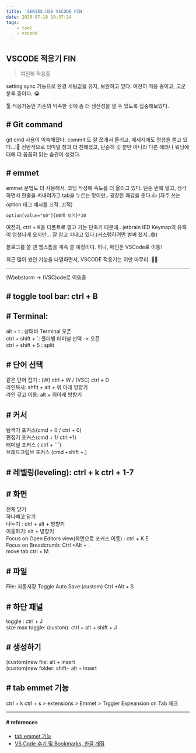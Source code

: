 ```yaml
---
title: 'SERIES:USE VSCODE FIN'
date: 2020-07-18 19:37:14
tags:
    - tool
    - vscode
---
```


## VSCODE 적응기 FIN
> 여전히 적응중

setting sync 기능으로 환경 세팅값을 유지, 보완하고 있다. 여전히 적응 중이고, 고군분투 중이다. 😭

툴 적응기동안 기존의 익숙한 것에 좀 더 생산성을 낼 수 있도록 집중해보았다.
## # Git command<br />
git cmd 사용이 익숙해졌다. commit 도 잘 쪼개서 올리고, 메세지에도 정성을 쏟고 있다...!👏 전반적으로 터미널 창과 더 친해졌고, 단순히 깃 뿐만 아니라 다른 에러나 워닝에 대해 더 꼼꼼히 읽는 습관이 생겼다.
## # emmet<br />
emmet 문법도 더 사용해서, 코딩 작성에 속도를 더 올리고 있다. 단순 반복 말고, 생각하면서 한줄을 써내려가고 tab을 누르는 맛이란.. 굉장한 쾌감을 준다.👍
(자주 쓰는 option 태그 예시를 끄적..끄적) 
```html
option[value="$0"]{$0개 보기}*10
```

여전히, ctrl + K을 디폴트로 깔고 가는 단축키 때문에..  jetbrain IED Keymap의 유혹이 엄청나게 오지만... 잘 참고 지내고 있다.(커스텀하려면 벌써 했지..😅)

블로그를 쓸 땐 웹스톰을 계속 쓸 예정이다. 허나, 메인은 VSCode로 이동!

최근 많이 썼던 기능을 나열하면서, VSCODE 적응기는 이만 마무리..👋👋

---
(W)ebstorm → (VSC)ode로 이동중

## # toggle tool bar: ctrl + B

## # Terminal:<br />
alt + t : 상태바 Terminal 오픈<br />
ctrl + shift + `: 폴더별 터미널 선택 -> 오픈<br />
ctrl + shift + 5 : split

## # 단어 선택<br />
같은 단어 잡기 : (W) ctrl + W / (VSC) ctrl + D<br />
라인복사: shfit + alt + 위 아래 방향키<br />
라인 갖고 이동: alt + 위아래 방향키

## # 커서
탐색기 포커스(cmd + 0 / ctrl + 0)<br />
편집기 포커스(cmd + 1/ ctrl +1)<br />
터미널 포커스 ( ctrl + ```)<br />
브래드크럼브 포커스 (cmd +shift +.)

## # 레벨링(leveling): ctrl + k ctrl + 1-7

## # 화면<br />
전체 닫기<br />
하나빼고 닫기<br />
나누기 :  ctrl + alt + 방향키<br />
이동하기: alt + 방향키<br />
Focus on Open Editors view(화면으로 포커스 이동) : ctrl + K E<br />
Focus on Breadcrumb: Ctrl +Alt + .<br />
move tab ctrl + M

## # 파일<br />
File: 자동저장 Toggle Auto Save:(custom) Ctrl +Alt + S

## # 하단 패널<br />
toggle : ctrl + J<br />
size max toggle: (custom): ctrl + alt + shift + J

## # 생성하기<br />
(custom)new file: alt + insert<br />
(custom)new folder: shift+ alt + insert

## # tab emmet 기능
ctrl + k ctrl + s > extensions > Emmet > Trggier Expeansion on Tab 체크

---

#### # references
- [tab emmet 기능](https://blog.naver.com/PostView.nhn?blogId=ajdkfl6445&logNo=221459097158&parentCategoryNo=&categoryNo=26&viewDate=&isShowPopularPosts=true&from=search)
- [VS Code 후기 및 Bookmarks, 한글 깨짐](https://hubbleconstant.tistory.com/19)
